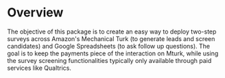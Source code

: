 # Overview

The objective of this package is to create an easy way to deploy two-step surveys across Amazon's Mechanical Turk (to generate leads and screen candidates) and Google Spreadsheets (to ask follow up questions). The goal is to keep the payments piece of the interaction on Mturk, while using the survey screening functionalities typically only available through paid services like Qualtrics.